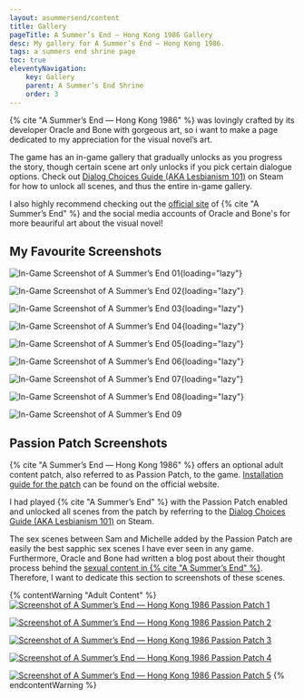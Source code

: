 ```yaml
---
layout: asummersend/content
title: Gallery
pageTitle: A Summer’s End — Hong Kong 1986 Gallery
desc: My gallery for A Summer’s End — Hong Kong 1986.
tags: a summers end shrine page
toc: true
eleventyNavigation:
    key: Gallery
    parent: A Summer’s End Shrine
    order: 3
---
```


{% cite "A Summer’s End — Hong Kong 1986" %} was lovingly crafted by its developer Oracle and Bone with gorgeous art, so i want to make a page dedicated to my appreciation for the visual novel’s art.

The game has an in-game gallery that gradually unlocks as you progress the story, though certain scene art only unlocks if you pick certain dialogue options. Check out [Dialog Choices Guide (AKA Lesbianism 101)](https://steamcommunity.com/sharedfiles/filedetails/?id=2072736837) on Steam for how to unlock all scenes, and thus the entire in-game gallery.

I also highly recommend checking out the [official site](https://www.asummersend.com/) of {% cite "A Summer’s End" %} and the social media accounts of Oracle and Bone's for more beauriful art about the visual novel!

## My Favourite Screenshots

![In-Game Screenshot of A Summer’s End 01](/assets/shrines/asummersend/screenshots/ASE-Screenshot-01.png){loading="lazy"}

![In-Game Screenshot of A Summer’s End 02](/assets/shrines/asummersend/screenshots/ASE-Screenshot-02.png){loading="lazy"}

![In-Game Screenshot of A Summer’s End 03](/assets/shrines/asummersend/screenshots/ASE-Screenshot-03.png){loading="lazy"}

![In-Game Screenshot of A Summer’s End 04](/assets/shrines/asummersend/screenshots/ASE-Screenshot-04.png){loading="lazy"}

![In-Game Screenshot of A Summer’s End 05](/assets/shrines/asummersend/screenshots/ASE-Screenshot-05.png){loading="lazy"}

![In-Game Screenshot of A Summer’s End 06](/assets/shrines/asummersend/screenshots/ASE-Screenshot-06.png){loading="lazy"}

![In-Game Screenshot of A Summer’s End 07](/assets/shrines/asummersend/screenshots/ASE-Screenshot-07.png){loading="lazy"}

![In-Game Screenshot of A Summer’s End 08](/assets/shrines/asummersend/screenshots/ASE-Screenshot-08.png){loading="lazy"}

![In-Game Screenshot of A Summer’s End 09](/assets/shrines/asummersend/screenshots/ASE-Screenshot-09.png)

## Passion Patch Screenshots

{% cite "A Summer’s End — Hong Kong 1986" %} offers an optional adult content patch, also referred to as Passion Patch, to the game. [Installation guide for the patch](https://www.asummersend.com/game-manual-installation-guide) can be found on the official website.

I had played {% cite "A Summer’s End" %} with the Passion Patch enabled and unlocked all scenes from the patch by referring to the [Dialog Choices Guide (AKA Lesbianism 101)](https://steamcommunity.com/sharedfiles/filedetails/?id=2072736837) on Steam.

The sex scenes between Sam and Michelle added by the Passion Patch are easily the best sapphic sex scenes I have ever seen in any game. Furthermore, Oracle and Bone had written a blog post about their thought process behind the [sexual content in {% cite "A Summer’s End" %}](https://www.asummersend.com/blog/sexual-content). Therefore, I want to dedicate this section to screenshots of these scenes.

{% contentWarning "Adult Content" %}
[![Screenshot of A Summer’s End — Hong Kong 1986 Passion Patch 1](https://images2.imgbox.com/e9/fe/1bxr6bR3_o.png)](https://imgbox.com/1bxr6bR3)

[![Screenshot of A Summer’s End — Hong Kong 1986 Passion Patch 2](https://images2.imgbox.com/40/68/KvJZRNMn_o.png)](https://imgbox.com/KvJZRNMn)

[![Screenshot of A Summer’s End — Hong Kong 1986 Passion Patch 3](https://images2.imgbox.com/6b/54/d7AYEEa5_o.png)](https://imgbox.com/d7AYEEa5)

[![Screenshot of A Summer’s End — Hong Kong 1986 Passion Patch 4](https://images2.imgbox.com/ea/18/Hdgo3wDK_o.png)](https://imgbox.com/Hdgo3wDK)

[![Screenshot of A Summer’s End — Hong Kong 1986 Passion Patch 5](https://images2.imgbox.com/81/4a/6YFUKxIK_o.png)](https://imgbox.com/6YFUKxIK)
{% endcontentWarning %}